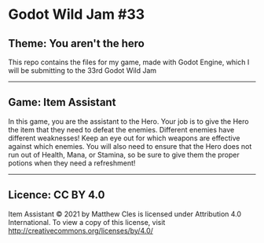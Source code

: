 # Godot Wild Jam #33
## Theme: You aren't the hero
This repo contains the files for my game, made with Godot Engine, which I will be submitting to the 33rd Godot Wild Jam

___

## Game: Item Assistant

In this game, you are the assistant to the Hero. Your job is to give the Hero the item that they need to defeat the enemies. Different enemies have different weaknesses! Keep an eye out for which weapons are effective against which enemies. You will also need to ensure that the Hero does not run out of Health, Mana, or Stamina, so be sure to give them the proper potions when they need a refreshment!

___

## Licence: CC BY 4.0

Item Assistant © 2021 by Matthew Cles is licensed under Attribution 4.0 International. To view a copy of this license, visit http://creativecommons.org/licenses/by/4.0/
